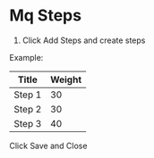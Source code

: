 # Mq Steps

1. Click Add Steps and create steps

Example:

| Title   | Weight |
|---------|--------|
| Step 1  |   30   |
| Step 2  |   30   |
| Step 3  |   40   |

Click Save and Close
